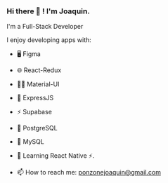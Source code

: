 ### Hi there 👋 ! I'm Joaquin.

I'm a Full-Stack Developer

I enjoy developing apps with:
- 🖥️ Figma
- 🌐 React-Redux
- 💅🏽 Material-UI
- 📶 ExpressJS
- ⚡ Supabase
- 🐘 PostgreSQL
- 🐬 MySQL

- 🔭 Learning React Native ⚡.


- 📫 How to reach me: ponzonejoaquin@gmail.com
